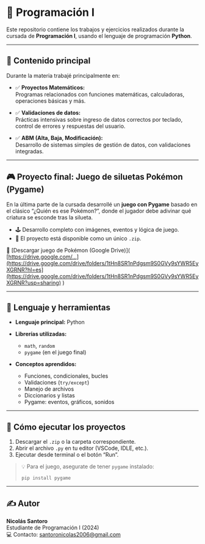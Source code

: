 # 🐍 Programación I

Este repositorio contiene los trabajos y ejercicios realizados durante la cursada de **Programación I**, usando el lenguaje de programación **Python**.

---

## 🧠 Contenido principal

Durante la materia trabajé principalmente en:

- ✅ **Proyectos Matemáticos:**  
  Programas relacionados con funciones matemáticas, calculadoras, operaciones básicas y más.

- ✅ **Validaciones de datos:**  
  Prácticas intensivas sobre ingreso de datos correctos por teclado, control de errores y respuestas del usuario.

- ✅ **ABM (Alta, Baja, Modificación):**  
  Desarrollo de sistemas simples de gestión de datos, con validaciones integradas.

---

## 🎮 Proyecto final: Juego de siluetas Pokémon (Pygame)

En la última parte de la cursada desarrollé un **juego con Pygame** basado en el clásico “¿Quién es ese Pokémon?”, donde el jugador debe adivinar qué criatura se esconde tras la silueta.

- 🕹️ Desarrollo completo con imágenes, eventos y lógica de juego.
- 💾 El proyecto está disponible como un único `.zip`.

🔗 [Descargar juego de Pokémon (Google Drive)]( [https://drive.google.com/...](https://drive.google.com/drive/folders/1tHn8SR1nPdgsm9S0GVy9sYWR5EyXGRNR?hl=es](https://drive.google.com/drive/folders/1tHn8SR1nPdgsm9S0GVy9sYWR5EyXGRNR?usp=sharing) )


---

## 📌 Lenguaje y herramientas

- **Lenguaje principal:** Python  
- **Librerías utilizadas:**  
  - `math`, `random`
  - `pygame` (en el juego final)

- **Conceptos aprendidos:**  
  - Funciones, condicionales, bucles
  - Validaciones (`try/except`)
  - Manejo de archivos
  - Diccionarios y listas
  - Pygame: eventos, gráficos, sonidos

---

## 🚀 Cómo ejecutar los proyectos

1. Descargar el `.zip` o la carpeta correspondiente.
2. Abrir el archivo `.py` en tu editor (VSCode, IDLE, etc.).
3. Ejecutar desde terminal o el botón “Run”.

> 💡 Para el juego, asegurate de tener `pygame` instalado:
> ```
> pip install pygame
> ```

---

## ✍️ Autor

**Nicolás Santoro**  
Estudiante de Programación I (2024)  
💻 Contacto: santoronicolas2006@gmail.com

